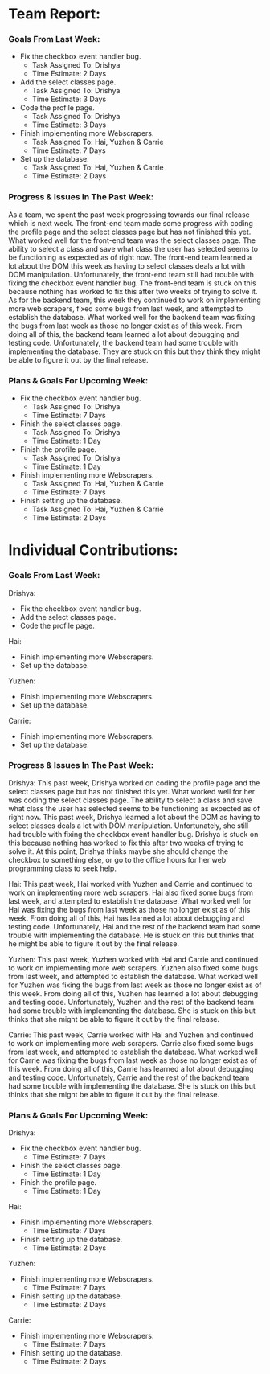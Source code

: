# Team Report:

### Goals From Last Week:

* Fix the checkbox event handler bug.
    * Task Assigned To: Drishya
    * Time Estimate: 2 Days
* Add the select classes page.
    * Task Assigned To: Drishya
    * Time Estimate: 3 Days
* Code the profile page.
    * Task Assigned To: Drishya
    * Time Estimate: 3 Days
* Finish implementing more Webscrapers.
    * Task Assigned To: Hai, Yuzhen & Carrie
    * Time Estimate: 7 Days
* Set up the database.
    * Task Assigned To: Hai, Yuzhen & Carrie
    * Time Estimate: 2 Days

### Progress & Issues In The Past Week:

As a team, we spent the past week progressing towards our final release which is next week. The front-end team made some progress with coding the profile page and the select classes page but has not finished this yet. What worked well for the front-end team was the select classes page. The ability to select a class and save what class the user has selected seems to be functioning as expected as of right now. The front-end team learned a lot about the DOM this week as having to select classes deals a lot with DOM manipulation. Unfortunately, the front-end team still had trouble with fixing the checkbox event handler bug. The front-end team is stuck on this because nothing has worked to fix this after two weeks of trying to solve it. As for the backend team, this week they continued to work on implementing more web scrapers, fixed some bugs from last week, and attempted to establish the database. What worked well for the backend team was fixing the bugs from last week as those no longer exist as of this week. From doing all of this, the backend team learned a lot about debugging and testing code. Unfortunately, the backend team had some trouble with implementing the database. They are stuck on this but they think they might be able to figure it out by the final release.

### Plans & Goals For Upcoming Week:

* Fix the checkbox event handler bug.
    * Task Assigned To: Drishya
    * Time Estimate: 7 Days
* Finish the select classes page.
    * Task Assigned To: Drishya
    * Time Estimate: 1 Day
* Finish the profile page.
    * Task Assigned To: Drishya
    * Time Estimate: 1 Day
* Finish implementing more Webscrapers.
    * Task Assigned To: Hai, Yuzhen & Carrie
    * Time Estimate: 7 Days
* Finish setting up the database.
    * Task Assigned To: Hai, Yuzhen & Carrie
    * Time Estimate: 2 Days

# Individual Contributions:

### Goals From Last Week:

Drishya: 

* Fix the checkbox event handler bug.
* Add the select classes page.
* Code the profile page.

Hai: 

* Finish implementing more Webscrapers.
* Set up the database.

Yuzhen:

* Finish implementing more Webscrapers.
* Set up the database.

Carrie:

* Finish implementing more Webscrapers.
* Set up the database.

### Progress & Issues In The Past Week:

Drishya: This past week, Drishya worked on coding the profile page and the select classes page but has not finished this yet. What worked well for her was coding the select classes page. The ability to select a class and save what class the user has selected seems to be functioning as expected as of right now. This past week, Drishya learned a lot about the DOM as having to select classes deals a lot with DOM manipulation. Unfortunately, she still had trouble with fixing the checkbox event handler bug. Drishya is stuck on this because nothing has worked to fix this after two weeks of trying to solve it. At this point, Drishya thinks maybe she should change the checkbox to something else, or go to the office hours for her web programming class to seek help.

Hai: This past week, Hai worked with Yuzhen and Carrie and continued to work on implementing more web scrapers. Hai also fixed some bugs from last week, and attempted to establish the database. What worked well for Hai was fixing the bugs from last week as those no longer exist as of this week. From doing all of this, Hai has learned a lot about debugging and testing code. Unfortunately, Hai and the rest of the backend team had some trouble with implementing the database. He is stuck on this but thinks that he might be able to figure it out by the final release.

Yuzhen: This past week, Yuzhen worked with Hai and Carrie and continued to work on implementing more web scrapers. Yuzhen also fixed some bugs from last week, and attempted to establish the database. What worked well for Yuzhen was fixing the bugs from last week as those no longer exist as of this week. From doing all of this, Yuzhen has learned a lot about debugging and testing code. Unfortunately, Yuzhen and the rest of the backend team had some trouble with implementing the database. She is stuck on this but thinks that she might be able to figure it out by the final release.

Carrie: This past week, Carrie worked with Hai and Yuzhen and continued to work on implementing more web scrapers. Carrie also fixed some bugs from last week, and attempted to establish the database. What worked well for Carrie was fixing the bugs from last week as those no longer exist as of this week. From doing all of this, Carrie has learned a lot about debugging and testing code. Unfortunately, Carrie and the rest of the backend team had some trouble with implementing the database. She is stuck on this but thinks that she might be able to figure it out by the final release.

### Plans & Goals For Upcoming Week:

Drishya:
* Fix the checkbox event handler bug.
    * Time Estimate: 7 Days
* Finish the select classes page.
    * Time Estimate: 1 Day
* Finish the profile page.
    * Time Estimate: 1 Day

Hai:
* Finish implementing more Webscrapers.
    * Time Estimate: 7 Days
* Finish setting up the database.
    * Time Estimate: 2 Days

Yuzhen:
* Finish implementing more Webscrapers.
    * Time Estimate: 7 Days
* Finish setting up the database.
    * Time Estimate: 2 Days

Carrie:
* Finish implementing more Webscrapers.
    * Time Estimate: 7 Days
* Finish setting up the database.
    * Time Estimate: 2 Days
